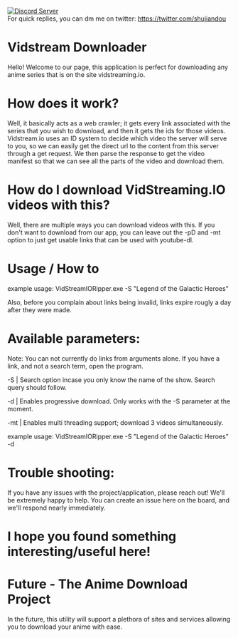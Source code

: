 [![Discord Server](https://img.shields.io/discord/737835739529740308.svg?label=discord)](https://discord.gg/Jzxfy2U) <br>
For quick replies, you can dm me on twitter: https://twitter.com/shujiandou

# Vidstream Downloader
Hello! Welcome to our page, this application is perfect for downloading any anime series that is on the site vidstreaming.io.

# How does it work?
Well, it basically acts as a web crawler; it gets every link associated with the series that you wish to download, and then it gets the ids for those videos. Vidstream.io uses an ID system to decide which video the server will serve to you, so we can easily get the direct url to the content from this server through a get request. We then parse the response to get the video manifest so that we can see all the parts of the video and download them.

# How do I download VidStreaming.IO videos with this?
Well, there are multiple ways you can download videos with this. If you don't want to download from our app, you can leave out the -pD and -mt option to just get usable links that can be used with youtube-dl.

# Usage / How to
example usage: VidStreamIORipper.exe -S "Legend of the Galactic Heroes"

Also, before you complain about links being invalid, links expire rougly a day after they were made.

# Available parameters:

Note: You can not currently do links from arguments alone. If you have a link, and not a search term, open the program.

-S | Search option incase you only know the name of the show. Search query should follow.

-d | Enables progressive download. Only works with the -S parameter at the moment.

-mt | Enables multi threading support; download 3 videos simultaneously. 

example usage: VidStreamIORipper.exe -S "Legend of the Galactic Heroes" -d

# Trouble shooting:

If you have any issues with the project/application, please reach out! We'll be extremely happy to help. You can create an issue here on the board, and we'll respond nearly immediately.

# I hope you found something interesting/useful here!

# Future - The Anime Download Project

In the future, this utility will support a plethora of sites and services allowing you to download your anime with ease.
